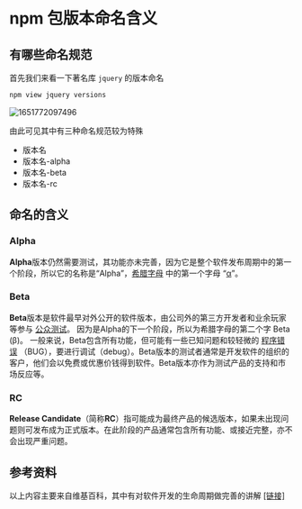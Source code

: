 # npm 包版本命名含义

## 有哪些命名规范

首先我们来看一下著名库 `jquery`  的版本命名

```cmd
npm view jquery versions
```



![1651772097496](H:\project\summary\assets\imgs\npm包版本命名\1651772097496.png)

由此可见其中有三种命名规范较为特殊

* 版本名
* 版本名-alpha
* 版本名-beta
* 版本名-rc

## 命名的含义

### Alpha

**Alpha**版本仍然需要测试，其功能亦未完善，因为它是整个软件发布周期中的第一个阶段，所以它的名称是“Alpha”，[希腊字母](https://zh.wikipedia.org/wiki/希臘字母) 中的第一个字母 “[α](https://zh.wikipedia.org/wiki/Α)”。

### Beta

 **Beta**版本是软件最早对外公开的软件版本，由公司外的第三方开发者和业余玩家等参与 [公众测试](https://zh.wikipedia.org/wiki/公測)。 因为是Alpha的下一个阶段，所以为希腊字母的第二个字 Beta (β)。 一般来说，Beta包含所有功能，但可能有一些已知问题和较轻微的 [程序错误](https://zh.wikipedia.org/wiki/程序错误) （BUG），要进行调试（debug）。Beta版本的测试者通常是开发软件的组织的客户，他们会以免费或优惠价钱得到软件。Beta版本亦作为测试产品的支持和市场反应等。 

### RC

**Release Candidate**（简称**RC**）指可能成为最终产品的候选版本，如果未出现问题则可发布成为正式版本。在此阶段的产品通常包含所有功能、或接近完整，亦不会出现严重问题。

## 参考资料

以上内容主要来自维基百科，其中有对软件开发的生命周期做完善的讲解 [[链接]](https://en.wikipedia.org/wiki/Software_release_life_cycle)